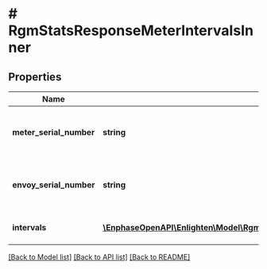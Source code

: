 # # RgmStatsResponseMeterIntervalsInner

## Properties

Name | Type | Description | Notes
------------ | ------------- | ------------- | -------------
**meter_serial_number** | **string** | Serial number of the revenue grade meter. |
**envoy_serial_number** | **string** | Serial number of the reporting envoy. |
**intervals** | [**\EnphaseOpenAPI\Enlighten\Model\RgmStatsResponseMeterIntervalsInnerIntervalsInner[]**](RgmStatsResponseMeterIntervalsInnerIntervalsInner.md) | Individual meter level interval. |

[[Back to Model list]](../../README.md#models) [[Back to API list]](../../README.md#endpoints) [[Back to README]](../../README.md)
